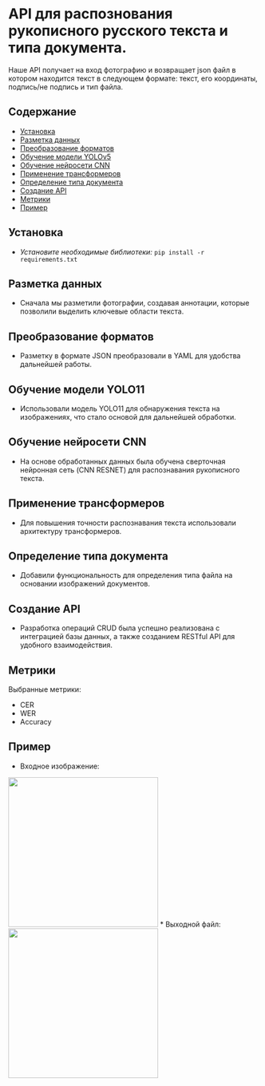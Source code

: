 # API для распознования рукописного русского текста и типа документа.
Наше API получает на вход фотографию и возвращает json файл в котором находится текст в следующем формате: текст, его координаты, подпись/не подпись и тип файла.
## Содержание
* [Установка](#установка)    
* [Разметка данных](#разметка-данных)  
* [Преобразование форматов](#преобразование-форматов)  
* [Обучение модели YOLOv5](#обучение-модели-yolo11)  
* [Обучение нейросети CNN](#обучение-нейросети-cnn)  
* [Применение трансформеров](#применение-трансформеров)    
* [Определение типа документа](#определение-типа-документа)
* [Создание API](#создание-api)
* [Метрики](#метрики)
* [Пример](#пример)
  
## Установка
* *Установите  необходимые  библиотеки:*  `pip install -r requirements.txt`
## Разметка данных
* Сначала мы разметили фотографии, создавая аннотации, которые позволили выделить ключевые области текста.
## Преобразование форматов
* Разметку в формате JSON преобразовали в YAML для удобства дальнейшей работы.
## Обучение модели YOLO11
* Использовали модель YOLO11 для обнаружения текста на изображениях, что стало основой для дальнейшей обработки.  
## Обучение нейросети CNN
* На основе обработанных данных была обучена сверточная нейронная сеть (CNN RESNET) для распознавания рукописного текста.  
## Применение трансформеров
* Для повышения точности распознавания текста использовали архитектуру трансформеров.  
## Определение типа документа
* Добавили функциональность для определения типа файла на основании изображений документов.
## Создание API
* Разработка операций CRUD была успешно реализована с интеграцией базы данных, а также созданием RESTful API для удобного взаимодействия.
## Метрики
Выбранные метрики:
* CER
* WER
* Accuracy
## Пример
* Входное изображение:
<img src="photos/photo1" width="300" height="300"/>
* Выходной файл:
<img src="photos/photo2" width="300" height="300"/>
